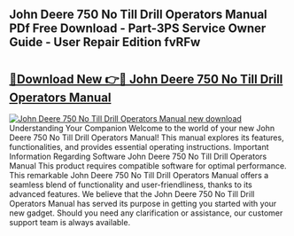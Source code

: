 ## John Deere 750 No Till Drill Operators Manual PDf Free Download - Part-3PS Service Owner Guide - User Repair Edition fvRFw

# <h2><a href="http://bc90714.oget.top/?id=John+Deere+750+No+Till+Drill+Operators+Manual">🔗Download New 👉🔴 John Deere 750 No Till Drill Operators Manual</a></h2>

[![John Deere 750 No Till Drill Operators Manual new download](https://i.imgur.com/5g1atiW.png)](http://bc90714.oget.top/?id=John+Deere+750+No+Till+Drill+Operators+Manual)
Understanding Your Companion Welcome to the world of your new John Deere 750 No Till Drill Operators Manual! This manual explores its features, functionalities, and provides essential operating instructions. Important Information Regarding Software John Deere 750 No Till Drill Operators Manual This product requires compatible software for optimal performance. This remarkable John Deere 750 No Till Drill Operators Manual offers a seamless blend of functionality and user-friendliness, thanks to its advanced features. We believe that the John Deere 750 No Till Drill Operators Manual has served its purpose in getting you started with your new gadget. Should you need any clarification or assistance, our customer support team is always available.
